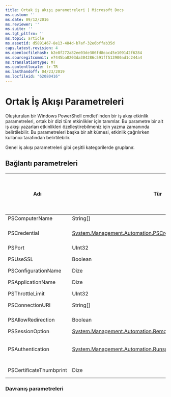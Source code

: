 ```yaml
---
title: Ortak iş akışı parametreleri | Microsoft Docs
ms.custom: ''
ms.date: 09/12/2016
ms.reviewer: ''
ms.suite: ''
ms.tgt_pltfrm: ''
ms.topic: article
ms.assetid: d5891467-8e13-484d-b7af-32e6bffab35d
caps.latest.revision: 4
ms.openlocfilehash: b2e8f272a82ee03de306fd8eac45e109142f6284
ms.sourcegitcommit: e7445ba8203da304286c591ff513900ad1c244a4
ms.translationtype: MT
ms.contentlocale: tr-TR
ms.lasthandoff: 04/23/2019
ms.locfileid: "62080416"
---
```

# <a name="common-workflow-parameters"></a>Ortak İş Akışı Parametreleri

Oluşturulan bir Windows PowerShell cmdlet'inden bir iş akışı etkinlik parametreleri, ortak bir dizi tüm etkinlikler için tanımlar. Bu parametre bir alt iş akışı yazarları etkinlikleri özelleştirebilmeniz için yazma zamanında belirtilebilir. Bu parametreleri başka bir alt kümesi, etkinlik çağrılırken kullanıcı tarafından belirtilebilir.

Genel iş akışı parametreleri gibi çeşitli kategorilerde gruplanır.

## <a name="connectivity-parameters"></a>Bağlantı parametreleri

|Adı|Tür|Açıklama|Yürütme zaman son kullanıcı tarafından belirtilen?|Yazma sırasında iş akışı yazar tarafından belirtilen?|Örnek oluşturma iş akışı yazar tarafından belirtilen?|
|----------|----------|-----------------|-----------------------------------------------------|------------------------------------------------------------|-----------------------------------------------------------|
|PSComputerName|String[]|İşleri başlatmak istediğiniz bilgisayar adlarının listesi.|Evet|Evet|Evet|
|PSCredential|[System.Management.Automation.PSCredential](/dotnet/api/System.Management.Automation.PSCredential)|Kullanılacak kimlik doğrulaması kimlik bilgisini PSComputerName parametresi tarafından belirtilen bilgisayara oturum açmak için. Bu parametre yalnızca PSComputerName belirtilmezse geçerli değil.|Evet|Evet|Evet|
|PSPort|UInt32|İş akışını çalıştırmak için kullanılacak bağlantı noktası.|Evet|Evet|Evet|
|PSUseSSL|Boolean|İş akışını çalıştırmak için uzak bilgisayara güvenli bir bağlantı kurmak için Güvenli Yuva Katmanı (SSL) protokolünü kullanır.|Evet|Evet|Evet|
|PSConfigurationName|Dize|İş akışı çalıştırmak için kullanılan oturum yapılandırması.|Evet|Evet|Evet|
|PSApplicationName|Dize|' % S'bağlantı URI'si iş akışı yürütme için uygulama adı kısmı. Yalnızca ConnectionURI parametresi kullanmadığınızda, bu parametreyi kullanın.|Evet|Evet|Evet|
|PSThrottleLimit|UInt32|İş akışı çalıştırma kurulabilecek eş zamanlı bağlantı sayısı.|Evet|TBD|Evet|
|PSConnectionURI|String[]|İş akışı çalıştırmak için kullanılan etkileşimli oturumları için uç noktaları belirtin tam URI dizisi.|Evet|Evet|Evet|
|PSAllowRedirection|Boolean|Bu bağlantının iş akışını çalıştırmak için alternatif bir URI'ye yeniden yönlendirme izin verilip verilmeyeceğini belirtir.|Evet|Evet|Evet|
|PSSessionOption|[System.Management.Automation.Remoting.Pssessionoption](/dotnet/api/System.Management.Automation.Remoting.PSSessionOption)|İş akışını çalıştırmak için kullanılan oturum için Gelişmiş Seçenekleri.|Evet|Evet|Evet|
|PSAuthentication|[System.Management.Automation.Runspaces.Authenticationmechanism](/dotnet/api/System.Management.Automation.Runspaces.AuthenticationMechanism)|Değerini [System.Management.Automation.Runspaces.Authenticationmechanism](/dotnet/api/System.Management.Automation.Runspaces.AuthenticationMechanism) kullanıcının kimlik bilgilerini doğrulamak için kullanılan kimlik doğrulama mekanizması belirten sabit listesi.|Evet|Evet|Evet|
|PSCertificateThumbprint|Dize|Dijital ortak anahtar sertifikası (X509) iş akışı çalıştırma izni olan bir kullanıcı hesabının.|Evet|Evet|Evet|

### <a name="behavior-parameters"></a>Davranış parametreleri